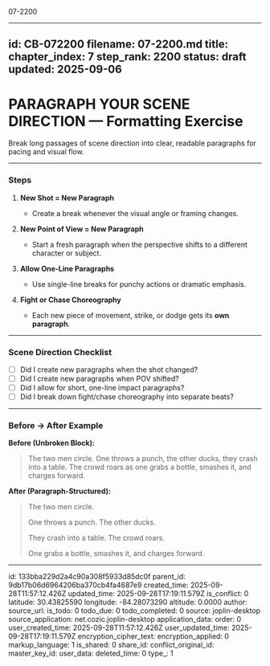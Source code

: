 07-2200

---
id: CB-072200
filename: 07-2200.md
title: 
chapter_index: 7
step_rank: 2200
status: draft
updated: 2025-09-06
---

# PARAGRAPH YOUR SCENE DIRECTION — Formatting Exercise

Break long passages of scene direction into clear, readable paragraphs for pacing and visual flow.

---

### **Steps**
1. **New Shot = New Paragraph**  
   - Create a break whenever the visual angle or framing changes.  

2. **New Point of View = New Paragraph**  
   - Start a fresh paragraph when the perspective shifts to a different character or subject.  

3. **Allow One-Line Paragraphs**  
   - Use single-line breaks for punchy actions or dramatic emphasis.  

4. **Fight or Chase Choreography**  
   - Each new piece of movement, strike, or dodge gets its **own paragraph**.

---

### **Scene Direction Checklist**
- [ ] Did I create new paragraphs when the shot changed?  
- [ ] Did I create new paragraphs when POV shifted?  
- [ ] Did I allow for short, one-line impact paragraphs?  
- [ ] Did I break down fight/chase choreography into separate beats?  

---

### **Before → After Example**
**Before (Unbroken Block):**  
> The two men circle. One throws a punch, the other ducks, they crash into a table. The crowd roars as one grabs a bottle, smashes it, and charges forward.

**After (Paragraph-Structured):**  
> The two men circle.  
>   
> One throws a punch. The other ducks.  
>   
> They crash into a table. The crowd roars.  
>   
> One grabs a bottle, smashes it, and charges forward.

---


id: 133bba229d2a4c90a308f5933d85dc0f
parent_id: 9db17b06d6964206ba370cb4fa4687e9
created_time: 2025-09-28T11:57:12.426Z
updated_time: 2025-09-28T17:19:11.579Z
is_conflict: 0
latitude: 30.43825590
longitude: -84.28073290
altitude: 0.0000
author: 
source_url: 
is_todo: 0
todo_due: 0
todo_completed: 0
source: joplin-desktop
source_application: net.cozic.joplin-desktop
application_data: 
order: 0
user_created_time: 2025-09-28T11:57:12.426Z
user_updated_time: 2025-09-28T17:19:11.579Z
encryption_cipher_text: 
encryption_applied: 0
markup_language: 1
is_shared: 0
share_id: 
conflict_original_id: 
master_key_id: 
user_data: 
deleted_time: 0
type_: 1